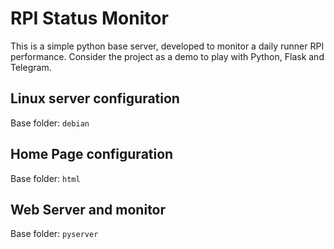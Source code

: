 # RPI Status Monitor

This is a simple python base server, developed to monitor a daily runner RPI performance.
Consider the project as a demo to play with Python, Flask and Telegram.

## Linux server configuration
Base folder: `debian`

## Home Page configuration
Base folder: `html`

## Web Server and monitor
Base folder: `pyserver`
